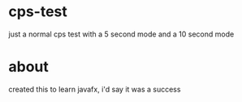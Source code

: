 # cps-test
just a normal cps test with a 5 second mode and a 10 second mode
# about
created this to learn javafx, i'd say it was a success
